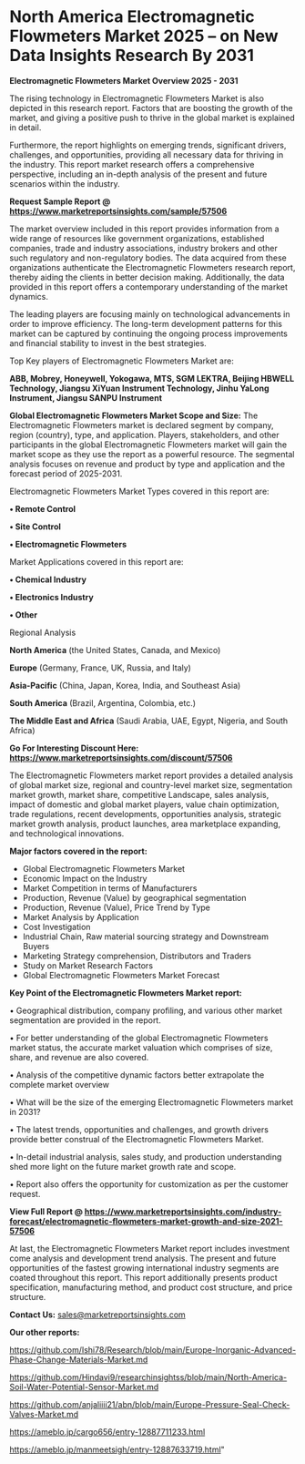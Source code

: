 # North America Electromagnetic Flowmeters Market 2025 – on New Data Insights Research By 2031

<Strong> Electromagnetic Flowmeters Market Overview 2025 - 2031</strong>

The rising technology in Electromagnetic Flowmeters Market is also depicted in this research report. Factors that are boosting the growth of the market, and giving a positive push to thrive in the global market is explained in detail.

Furthermore, the report highlights on emerging trends, significant drivers, challenges, and opportunities, providing all necessary data for thriving in the industry. This report market research offers a comprehensive perspective, including an in-depth analysis of the present and future scenarios within the industry.

<strong>Request Sample Report @ <a href=https://www.marketreportsinsights.com/sample/57506>https://www.marketreportsinsights.com/sample/57506</a></strong>

The market overview included in this report provides information from a wide range of resources like government organizations, established companies, trade and industry associations, industry brokers and other such regulatory and non-regulatory bodies. The data acquired from these organizations authenticate the Electromagnetic Flowmeters research report, thereby aiding the clients in better decision making. Additionally, the data provided in this report offers a contemporary understanding of the market dynamics.

The leading players are focusing mainly on technological advancements in order to improve efficiency. The long-term development patterns for this market can be captured by continuing the ongoing process improvements and financial stability to invest in the best strategies.

Top Key players of Electromagnetic Flowmeters Market are:

<strong>ABB, Mobrey, Honeywell, Yokogawa, MTS, SGM LEKTRA, Beijing HBWELL Technology, Jiangsu XiYuan Instrument Technology, Jinhu YaLong Instrument, Jiangsu SANPU Instrument</strong>

<strong><b>Global Electromagnetic Flowmeters Market Scope and Size:</b></strong>
The Electromagnetic Flowmeters market is declared segment by company, region (country), type, and application. Players, stakeholders, and other participants in the global Electromagnetic Flowmeters market will gain the market scope as they use the report as a powerful resource. The segmental analysis focuses on revenue and product by type and application and the forecast period of 2025-2031.

Electromagnetic Flowmeters Market Types covered in this report are:

<strong>• Remote Control

• Site Control

• Electromagnetic Flowmeters</strong>

Market Applications covered in this report are:

<strong>• Chemical Industry

• Electronics Industry

• Other</strong> 

Regional Analysis

<strong>North America</strong> (the United States, Canada, and Mexico)

<strong>Europe</strong> (Germany, France, UK, Russia, and Italy)

<strong>Asia-Pacific</strong> (China, Japan, Korea, India, and Southeast Asia)

<strong>South America</strong> (Brazil, Argentina, Colombia, etc.)

<strong>The Middle East and Africa</strong> (Saudi Arabia, UAE, Egypt, Nigeria, and South Africa)

<strong>Go For Interesting Discount Here: <a href=https://www.marketreportsinsights.com/discount/57506>https://www.marketreportsinsights.com/discount/57506</a></strong>

The Electromagnetic Flowmeters market report provides a detailed analysis of global market size, regional and country-level market size, segmentation market growth, market share, competitive Landscape, sales analysis, impact of domestic and global market players, value chain optimization, trade regulations, recent developments, opportunities analysis, strategic market growth analysis, product launches, area marketplace expanding, and technological innovations.

<strong><b>Major factors covered in the report:</b></strong>
<ul>
  <li>Global Electromagnetic Flowmeters Market </li>
  <li>Economic Impact on the Industry</li>
  <li>Market Competition in terms of Manufacturers</li>
  <li>Production, Revenue (Value) by geographical segmentation</li>
  <li>Production, Revenue (Value), Price Trend by Type</li>
  <li>Market Analysis by Application</li>
  <li>Cost Investigation</li>
  <li>Industrial Chain, Raw material sourcing strategy and Downstream Buyers</li>
  <li>Marketing Strategy comprehension, Distributors and Traders</li>
  <li>Study on Market Research Factors</li>
  <li>Global Electromagnetic Flowmeters Market Forecast</li>
</ul>

<strong><b>Key Point of the Electromagnetic Flowmeters Market report:</b></strong>

• Geographical distribution, company profiling, and various other market segmentation are provided in the report.

• For better understanding of the global Electromagnetic Flowmeters market status, the accurate market valuation which comprises of size, share, and revenue are also covered.

• Analysis of the competitive dynamic factors better extrapolate the complete market overview

• What will be the size of the emerging Electromagnetic Flowmeters market in 2031?

• The latest trends, opportunities and challenges, and growth drivers provide better construal of the Electromagnetic Flowmeters Market.

• In-detail industrial analysis, sales study, and production understanding shed more light on the future market growth rate and scope.

• Report also offers the opportunity for customization as per the customer request.

<strong><b>View Full Report @ <a href=https://www.marketreportsinsights.com/industry-forecast/electromagnetic-flowmeters-market-growth-and-size-2021-57506>https://www.marketreportsinsights.com/industry-forecast/electromagnetic-flowmeters-market-growth-and-size-2021-57506</a></b></strong>


At last, the Electromagnetic Flowmeters Market report includes investment come analysis and development trend analysis. The present and future opportunities of the fastest growing international industry segments are coated throughout this report. This report additionally presents product specification, manufacturing method, and product cost structure, and price structure.

<strong>Contact Us:</strong>
sales@marketreportsinsights.com

<strong>Our other reports:</strong>

<a href=https://github.com/Ishi78/Research/blob/main/Europe-Inorganic-Advanced-Phase-Change-Materials-Market.md>https://github.com/Ishi78/Research/blob/main/Europe-Inorganic-Advanced-Phase-Change-Materials-Market.md</a>

<a href=https://github.com/Hindavi9/researchinsightss/blob/main/North-America-Soil-Water-Potential-Sensor-Market.md>https://github.com/Hindavi9/researchinsightss/blob/main/North-America-Soil-Water-Potential-Sensor-Market.md</a>

<a href=https://github.com/anjaliiii21/abn/blob/main/Europe-Pressure-Seal-Check-Valves-Market.md>https://github.com/anjaliiii21/abn/blob/main/Europe-Pressure-Seal-Check-Valves-Market.md</a>

<a href=https://ameblo.jp/cargo656/entry-12887711233.html>https://ameblo.jp/cargo656/entry-12887711233.html</a>

<a href=https://ameblo.jp/manmeetsigh/entry-12887633719.html>https://ameblo.jp/manmeetsigh/entry-12887633719.html</a>"
